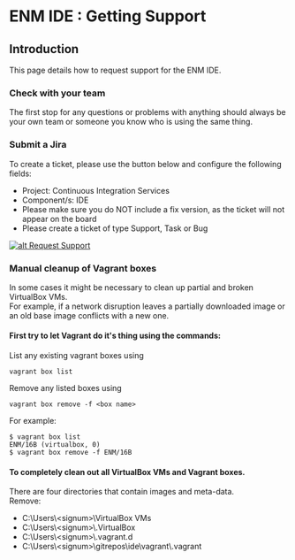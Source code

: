 # ENM IDE : Getting Support

## Introduction

This page details how to request support for the ENM IDE.

### Check with your team

The first stop for any questions or problems with anything should always be your own team or someone you know who is using the same thing.

### Submit a Jira

To create a ticket, please use the button below and configure the following fields:

* Project: Continuous Integration Services
* Component/s: IDE
* Please make sure you do NOT include a fix version, as the ticket will not appear on the board
* Please create a ticket of type Support, Task or Bug

[![alt Request Support](../images/Request_Support.png)](http://jira-nam.lmera.ericsson.se/secure/CreateIssue!default.jspa?selectedProjectId=17431)

### Manual cleanup of Vagrant boxes

In some cases it might be necessary to clean up partial and broken VirtualBox VMs.  
For example, if a network disruption leaves a partially downloaded image or an old base image conflicts with a new one.

#### First try to let Vagrant do it's thing using the commands:

List any existing vagrant boxes using  

    vagrant box list
Remove any listed boxes using  

    vagrant box remove -f <box name>
For example:  

    $ vagrant box list
    ENM/16B (virtualbox, 0)
    $ vagrant box remove -f ENM/16B
#### To completely clean out all VirtualBox VMs and Vagrant boxes.
There are four directories that contain images and meta-data.  
Remove:

* C:\\Users\\&lt;signum&gt;\\VirtualBox VMs
* C:\\Users\\&lt;signum&gt;\\.VirtualBox
* C:\\Users\\&lt;signum&gt;\\.vagrant.d
* C:\\Users\\&lt;signum&gt;\\gitrepos\\ide\\vagrant\\.vagrant

